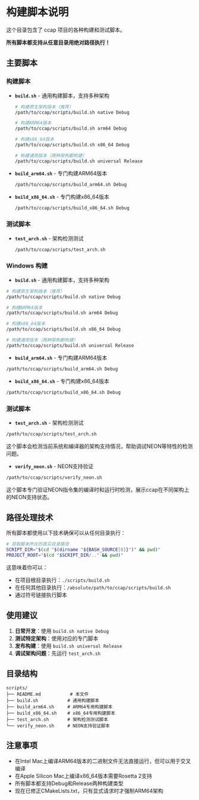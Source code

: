 # 构建脚本说明

这个目录包含了 ccap 项目的各种构建和测试脚本。

**所有脚本都支持从任意目录用绝对路径执行！**

## 主要脚本

### 构建脚本

- **`build.sh`** - 通用构建脚本，支持多种架构

  ```bash
  # 构建原生架构版本（推荐）
  /path/to/ccap/scripts/build.sh native Debug
  
  # 构建ARM64版本
  /path/to/ccap/scripts/build.sh arm64 Debug
  
  # 构建x86_64版本
  /path/to/ccap/scripts/build.sh x86_64 Debug
  
  # 构建通用版本（两种架构都构建）
  /path/to/ccap/scripts/build.sh universal Release
  ```

- **`build_arm64.sh`** - 专门构建ARM64版本

  ```bash
  /path/to/ccap/scripts/build_arm64.sh Debug
  ```

- **`build_x86_64.sh`** - 专门构建x86_64版本

  ```bash
  /path/to/ccap/scripts/build_x86_64.sh Debug
  ```

### 测试脚本

- **`test_arch.sh`** - 架构检测测试

  ```bash
  /path/to/ccap/scripts/test_arch.sh
  ```

### Windows 构建

- **`build.sh`** - 通用构建脚本，支持多种架构

```bash
# 构建原生架构版本（推荐）
/path/to/ccap/scripts/build.sh native Debug

# 构建ARM64版本
/path/to/ccap/scripts/build.sh arm64 Debug

# 构建x86_64版本
/path/to/ccap/scripts/build.sh x86_64 Debug

# 构建通用版本（两种架构都构建）
/path/to/ccap/scripts/build.sh universal Release
```

- **`build_arm64.sh`** - 专门构建ARM64版本

```bash
/path/to/ccap/scripts/build_arm64.sh Debug
```

- **`build_x86_64.sh`** - 专门构建x86_64版本

```bash
/path/to/ccap/scripts/build_x86_64.sh Debug
```

### 测试脚本

- **`test_arch.sh`** - 架构检测测试

```bash
/path/to/ccap/scripts/test_arch.sh
```

这个脚本会检测当前系统和编译器的架构支持情况，帮助调试NEON等特性的检测问题。

- **`verify_neon.sh`** - NEON支持验证

```bash
/path/to/ccap/scripts/verify_neon.sh
```

这个脚本专门验证NEON指令集的编译时和运行时检测，展示ccap在不同架构上的NEON支持状态。

## 路径处理技术

所有脚本都使用以下技术确保可以从任何目录执行：

```bash
# 获取脚本所在的真实目录路径
SCRIPT_DIR="$(cd "$(dirname "${BASH_SOURCE[0]}")" && pwd)"
PROJECT_ROOT="$(cd "$SCRIPT_DIR/.." && pwd)"
```

这意味着你可以：

- 在项目根目录执行：`./scripts/build.sh`
- 在任何其他目录执行：`/absolute/path/to/ccap/scripts/build.sh`
- 通过符号链接执行脚本

## 使用建议

1. **日常开发**：使用 `build.sh native Debug`
2. **测试特定架构**：使用对应的专门脚本
3. **发布构建**：使用 `build.sh universal Release`
4. **调试架构问题**：先运行 `test_arch.sh`

## 目录结构

```
scripts/
├── README.md           # 本文件
├── build.sh           # 通用构建脚本
├── build_arm64.sh     # ARM64专用构建脚本
├── build_x86_64.sh    # x86_64专用构建脚本
├── test_arch.sh       # 架构检测测试脚本
└── verify_neon.sh     # NEON支持验证脚本
```

## 注意事项

- 在Intel Mac上编译ARM64版本的二进制文件无法直接运行，但可以用于交叉编译
- 在Apple Silicon Mac上编译x86_64版本需要Rosetta 2支持
- 所有脚本都支持Debug和Release两种构建类型
- 现在已修正CMakeLists.txt，只有显式请求时才强制ARM64架构
